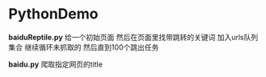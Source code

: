 # PythonDemo


**baiduReptile.py**
给一个初始页面 然后在页面里找带跳转的关键词 加入urls队列集合 继续循环未抓取的 然后直到100个跳出任务

**baidu.py**
爬取指定网页的title
